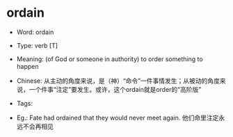 # ordain

- Word: ordain

- Type: verb [T]
- Meaning: (of God or someone in authority) to order something to happen
- Chinese: 从主动的角度来说，是（神）“命令”一件事情发生；从被动的角度来说，一个件事“注定”要发生。或许，这个ordain就是order的“高阶版”
- Tags: 
- Eg.: Fate had ordained that they would never meet again. 他们命里注定永远不会再相见

